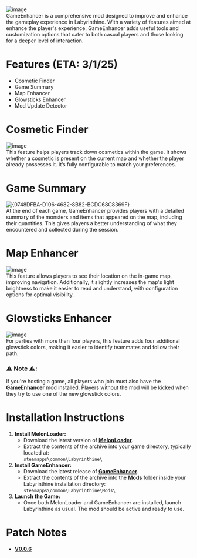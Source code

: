 # 
![image](https://github.com/user-attachments/assets/1a1bcd22-77db-49d3-98e7-69d44a1980b0)<br>
GameEnhancer is a comprehensive mod designed to improve and enhance the gameplay experience in Labyrinthine. With a variety of features aimed at enhance the player's experience, GameEnhancer adds useful tools and customization options that cater to both casual players and those looking for a deeper level of interaction.

# Features (ETA: 3/1/25)
- Cosmetic Finder
- Game Summary
- Map Enhancer
- Glowsticks Enhancer
- Mod Update Detector

# Cosmetic Finder
![image](https://github.com/user-attachments/assets/5cd556c6-c68a-4733-86e0-2daa7e97dcf6)<br>
This feature helps players track down cosmetics within the game. It shows whether a cosmetic is present on the current map and whether the player already possesses it. It’s fully configurable to match your preferences.

# Game Summary
![{0748DFBA-D106-4682-8B82-BCDC68C8369F}](https://github.com/user-attachments/assets/06ff7890-f1b1-4564-90e3-771d32d77143)<br>
At the end of each game, GameEnhancer provides players with a detailed summary of the monsters and items that appeared on the map, including their quantities. This gives players a better understanding of what they encountered and collected during the session.

# Map Enhancer
![image](https://github.com/user-attachments/assets/49bf7c1f-7298-4443-af2a-adb0753affc5)<br>
This feature allows players to see their location on the in-game map, improving navigation. Additionally, it slightly increases the map's light brightness to make it easier to read and understand, with configuration options for optimal visibility.

# Glowsticks Enhancer
![image](https://github.com/user-attachments/assets/5006ce59-e2c4-498d-a4ed-2b8b75a5b02b)<br>
For parties with more than four players, this feature adds four additional glowstick colors, making it easier to identify teammates and follow their path.<br>
### ⚠️ Note ⚠️:
If you're hosting a game, all players who join must also have the **GameEnhancer** mod installed. Players without the mod will be kicked when they try to use one of the new glowstick colors.

# Installation Instructions
1. **Install MelonLoader:**
   - Download the latest version of [**MelonLoader**](https://github.com/LavaGang/MelonLoader/releases/latest/download/MelonLoader.x64.zip).
   - Extract the contents of the archive into your game directory, typically located at:  
     `steamapps\common\Labyrinthine\`
2. **Install GameEnhancer:**
   - Download the latest release of [**GameEnhancer**](https://github.com/JotechAH/GameEnhancer/releases/latest).
   - Extract the contents of the archive into the **Mods** folder inside your Labyrinthine installation directory:  
     `steamapps\common\Labyrinthine\Mods\`
3. **Launch the Game:**
   - Once both MelonLoader and GameEnhancer are installed, launch Labyrinthine as usual. The mod should be active and ready to use.


# Patch Notes
- [**V0.0.6**](https://github.com/JotechAH/GameEnhancer/releases/tag/v0.0.6)
